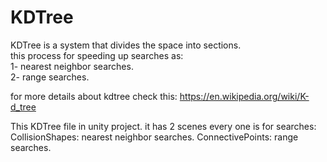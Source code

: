 # KDTree
KDTree is a system that divides the space into sections.       
this process for speeding up searches as:       
1- nearest neighbor searches.        
2- range searches.

for more details about kdtree check this: https://en.wikipedia.org/wiki/K-d_tree

This KDTree file in unity project.
it has 2 scenes every one is for searches:
CollisionShapes: nearest neighbor searches.
ConnectivePoints: range searches.

